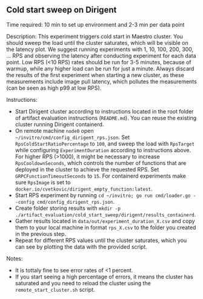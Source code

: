## Cold start sweep on Dirigent

Time required: 10 min to set up environment and 2-3 min per data point

Description: This experiment triggers cold start in Maestro cluster. You should sweep the load until the cluster saturates, which will be visible on the latency plot. We suggest running experiments with 1, 10, 100, 200, 300, ... RPS and observing the latency after conducting experiment for each data point. Low RPS (<10 RPS) rates should be run for 3-5 minutes, because of warmup, while any higher load can be run for just a minute. Always discard the results of the first experiment when starting a new cluster, as these measurements include image pull latency, which pollutes the measurements (can be seen as high p99 at low RPS).

Instructions:
- Start Dirigent cluster according to instructions located in the root folder of artifact evaluation instructions (`README.md`). You can reuse the existing cluster running Dirigent containerd.
- On remote machine `node0` open `~/invitro/cmd/config_dirigent_rps.json`. Set `RpsColdStartRatioPercentage` to `100`, and sweep the load with `RpsTarget` while configuring `ExperimentDuration` according to instructions above. For higher RPS (>1000), it might be necessary to increase `RpsCooldownSeconds`, which controls the number of functions that are deployed in the cluster to achieve the requested RPS. Set `GRPCFunctionTimeoutSeconds` to `15`. For containerd experiments make sure `RpsImage` is set to `docker.io/cvetkovic/dirigent_empty_function:latest`.
- Start RPS experiment by running `cd ~/invitro; go run cmd/loader.go --config cmd/config_dirigent_rps.json`.
- Create folder storing results with `mkdir -p ./artifact_evaluation/cold_start_sweep/dirigent/results_containerd`.
- Gather results located in `data/out/experiment_duration_X.csv` and copy them to your local machine in format `rps_X.csv` to the folder you created in the previous step.
- Repeat for different RPS values until the cluster saturates, which you can see by plotting the data with the provided script.

Notes:
- It is tottaly fine to see error rates of <1 percent.
- If you start seeing a high percentage of errors, it means the cluster has saturated and you need to reload the cluster using the `remote_start_cluster.sh` script.
